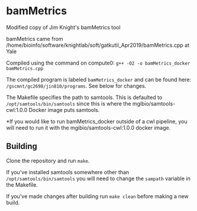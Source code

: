 # bamMetrics
Modified copy of Jim Knight's bamMetrics tool

bamMetrics came from /home/bioinfo/software/knightlab/soft/gatkutil_Apr2019/bamMetrics.cpp at Yale

Compiled using the command on compute0: ```g++ -O2 -o bamMetrics_docker bamMetrics.cpp```

The compiled program is labeled ```bamMetrics_docker``` and can be found here: ```/gscmnt/gc2698/jin810/programs```. See below for changes.

The Makefile specifies the path to samtools. This is defaulted to ```/opt/samtools/bin/samtools``` since this is where the mgibio/samtools-cwl:1.0.0 Docker image puts samtools.

*If you would like to run bamMetrics_docker outside of a cwl pipeline, you will need to run it with the mgibio/samtools-cwl:1.0.0 docker image.

## Building
Clone the repository and run ```make```.

If you've installed samtools somewhere other than ```/opt/samtools/bin/samtools``` you will need to change the ```sampath``` variable in the Makefile.

If you've made changes after building run ```make clean``` before making a new build.
